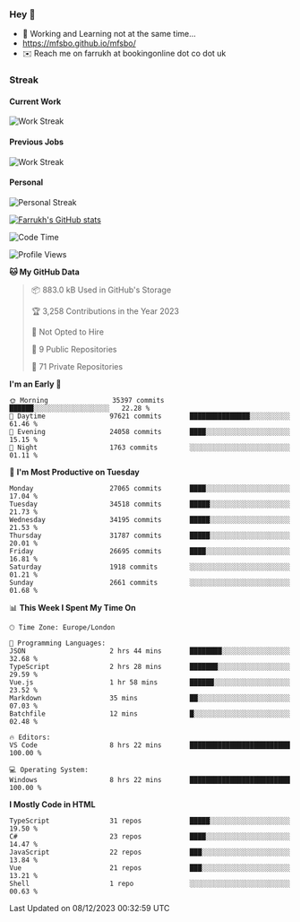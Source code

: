 ### Hey 👋

- 🏃 Working and Learning not at the same time...
- https://mfsbo.github.io/mfsbo/
- ✉️ Reach me on farrukh at bookingonline dot co dot uk

### Streak
#### Current Work
![Work Streak](https://streak-stats.demolab.com/?user=mfsbo)
#### Previous Jobs
![Work Streak](https://streak-stats.demolab.com/?user=farrukhcw)
#### Personal
![Personal Streak](https://streak-stats.demolab.com/?user=farrukhsubhani)

[![Farrukh's GitHub stats](https://github-readme-stats.vercel.app/api?username=mfsbo&hide=stars&count_private=true)](https://github.com/mfsbo/)

<!--START_SECTION:waka-->
![Code Time](http://img.shields.io/badge/Code%20Time-573%20hrs%2043%20mins-blue)

![Profile Views](http://img.shields.io/badge/Profile%20Views-0-blue)

**🐱 My GitHub Data** 

> 📦 883.0 kB Used in GitHub's Storage 
 > 
> 🏆 3,258 Contributions in the Year 2023
 > 
> 🚫 Not Opted to Hire
 > 
> 📜 9 Public Repositories 
 > 
> 🔑 71 Private Repositories 
 > 
**I'm an Early 🐤** 

```text
🌞 Morning                35397 commits       ██████░░░░░░░░░░░░░░░░░░░   22.28 % 
🌆 Daytime                97621 commits       ███████████████░░░░░░░░░░   61.46 % 
🌃 Evening                24058 commits       ████░░░░░░░░░░░░░░░░░░░░░   15.15 % 
🌙 Night                  1763 commits        ░░░░░░░░░░░░░░░░░░░░░░░░░   01.11 % 
```
📅 **I'm Most Productive on Tuesday** 

```text
Monday                   27065 commits       ████░░░░░░░░░░░░░░░░░░░░░   17.04 % 
Tuesday                  34518 commits       █████░░░░░░░░░░░░░░░░░░░░   21.73 % 
Wednesday                34195 commits       █████░░░░░░░░░░░░░░░░░░░░   21.53 % 
Thursday                 31787 commits       █████░░░░░░░░░░░░░░░░░░░░   20.01 % 
Friday                   26695 commits       ████░░░░░░░░░░░░░░░░░░░░░   16.81 % 
Saturday                 1918 commits        ░░░░░░░░░░░░░░░░░░░░░░░░░   01.21 % 
Sunday                   2661 commits        ░░░░░░░░░░░░░░░░░░░░░░░░░   01.68 % 
```


📊 **This Week I Spent My Time On** 

```text
🕑︎ Time Zone: Europe/London

💬 Programming Languages: 
JSON                     2 hrs 44 mins       ████████░░░░░░░░░░░░░░░░░   32.68 % 
TypeScript               2 hrs 28 mins       ███████░░░░░░░░░░░░░░░░░░   29.59 % 
Vue.js                   1 hr 58 mins        ██████░░░░░░░░░░░░░░░░░░░   23.52 % 
Markdown                 35 mins             ██░░░░░░░░░░░░░░░░░░░░░░░   07.03 % 
Batchfile                12 mins             █░░░░░░░░░░░░░░░░░░░░░░░░   02.48 % 

🔥 Editors: 
VS Code                  8 hrs 22 mins       █████████████████████████   100.00 % 

💻 Operating System: 
Windows                  8 hrs 22 mins       █████████████████████████   100.00 % 
```

**I Mostly Code in HTML** 

```text
TypeScript               31 repos            █████░░░░░░░░░░░░░░░░░░░░   19.50 % 
C#                       23 repos            ████░░░░░░░░░░░░░░░░░░░░░   14.47 % 
JavaScript               22 repos            ███░░░░░░░░░░░░░░░░░░░░░░   13.84 % 
Vue                      21 repos            ███░░░░░░░░░░░░░░░░░░░░░░   13.21 % 
Shell                    1 repo              ░░░░░░░░░░░░░░░░░░░░░░░░░   00.63 % 
```




 Last Updated on 08/12/2023 00:32:59 UTC
<!--END_SECTION:waka-->
<!--
**mfsbo/mfsbo** is a ✨ _special_ ✨ repository because its `README.md` (this file) appears on your GitHub profile.

Here are some ideas to get you started:

- 🔭 I’m currently working on ...
- 🌱 I’m currently learning ...
- 👯 I’m looking to collaborate on ...
- 🤔 I’m looking for help with ...
- 💬 Ask me about ...
- 📫 How to reach me: ...
- 😄 Pronouns: ...
- ⚡ Fun fact: ...
-->
